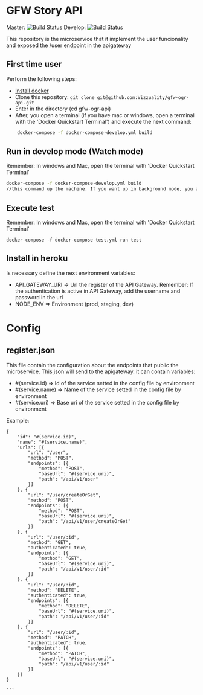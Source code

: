 # GFW Story API

Master: [![Build Status](https://travis-ci.org/gfw-api/gfw-user-api.svg?branch=master)](https://travis-ci.org/gfw-api/gfw-user-api) Develop: [![Build Status](https://travis-ci.org/gfw-api/gfw-user-api.svg?branch=develop)](https://travis-ci.org/gfw-api/gfw-user-api)

This repository is the microservice that it implement the user funcionality and exposed the /user endpoint in the apigateway

## First time user
Perform the following steps:
* [Install docker](https://docs.docker.com/engine/installation/)
* Clone this repository: ```git clone git@github.com:Vizzuality/gfw-ogr-api.git```
* Enter in the directory (cd gfw-ogr-api)
* After, you open a terminal (if you have mac or windows, open a terminal with the 'Docker Quickstart Terminal') and execute the next command:

```bash
    docker-compose -f docker-compose-develop.yml build

```

## Run in develop mode (Watch mode)
Remember: In windows and Mac, open the terminal with 'Docker Quickstart Terminal'

```bash
docker-compose -f docker-compose-develop.yml build
//this command up the machine. If you want up in background mode, you add the -d option
```


## Execute test
Remember: In windows and Mac, open the terminal with 'Docker Quickstart Terminal'
```
docker-compose -f docker-compose-test.yml run test
```

## Install in heroku

Is necessary define the next environment variables:
* API_GATEWAY_URI => Url the register of the API Gateway. Remember: If the authentication is active in API Gateway, add the username and password in the url
* NODE_ENV => Environment (prod, staging, dev)


# Config

## register.json
This file contain the configuration about the endpoints that public the microservice. This json will send to the apigateway. it can contain variables:
* #(service.id) => Id of the service setted in the config file by environment
* #(service.name) => Name of the service setted in the config file by environment
* #(service.uri) => Base uri of the service setted in the config file by environment

Example:
````
{
    "id": "#(service.id)",
    "name": "#(service.name)",
    "urls": [{
        "url": "/user",
        "method": "POST",
        "endpoints": [{
            "method": "POST",
            "baseUrl": "#(service.uri)",
            "path": "/api/v1/user"
        }]
    }, {
        "url": "/user/createOrGet",
        "method": "POST",
        "endpoints": [{
            "method": "POST",
            "baseUrl": "#(service.uri)",
            "path": "/api/v1/user/createOrGet"
        }]
    }, {
        "url": "/user/:id",
        "method": "GET",
        "authenticated": true,
        "endpoints": [{
            "method": "GET",
            "baseUrl": "#(service.uri)",
            "path": "/api/v1/user/:id"
        }]
    }, {
        "url": "/user/:id",
        "method": "DELETE",
        "authenticated": true,
        "endpoints": [{
            "method": "DELETE",
            "baseUrl": "#(service.uri)",
            "path": "/api/v1/user/:id"
        }]
    }, {
        "url": "/user/:id",
        "method": "PATCH",
        "authenticated": true,
        "endpoints": [{
            "method": "PATCH",
            "baseUrl": "#(service.uri)",
            "path": "/api/v1/user/:id"
        }]
    }]
}

```
